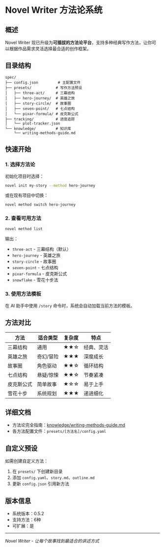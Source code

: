 # Novel Writer 方法论系统

## 概述

Novel Writer 现已升级为**可插拔的方法论平台**，支持多种经典写作方法，让你可以根据作品需求灵活选择最合适的创作框架。

## 目录结构

```
spec/
├── config.json         # 主配置文件
├── presets/           # 写作方法预设
│   ├── three-act/     # 三幕结构
│   ├── hero-journey/  # 英雄之旅
│   ├── story-circle/  # 故事圈
│   ├── seven-point/   # 七点结构
│   └── pixar-formula/ # 皮克斯公式
├── tracking/          # 进度追踪
│   └── plot-tracker.json
└── knowledge/         # 知识库
    └── writing-methods-guide.md
```

## 快速开始

### 1. 选择方法论

初始化项目时选择：
```bash
novel init my-story --method hero-journey
```

或在现有项目中切换：
```bash
novel method switch hero-journey
```

### 2. 查看可用方法

```bash
novel method list
```

输出：
- `three-act` - 三幕结构（默认）
- `hero-journey` - 英雄之旅
- `story-circle` - 故事圈
- `seven-point` - 七点结构
- `pixar-formula` - 皮克斯公式
- `snowflake` - 雪花十步法

### 3. 使用方法模板

在 AI 助手中使用 `/story` 命令时，系统会自动加载当前方法的模板。

## 方法对比

| 方法 | 适合类型 | 复杂度 | 特点 |
|------|----------|--------|------|
| 三幕结构 | 通用 | ★★☆ | 经典、灵活 |
| 英雄之旅 | 奇幻/冒险 | ★★★ | 深度成长 |
| 故事圈 | 角色驱动 | ★★☆ | 循环结构 |
| 七点结构 | 悬疑/惊悚 | ★★☆ | 节奏紧凑 |
| 皮克斯公式 | 简单故事 | ★☆☆ | 易于上手 |
| 雪花十步 | 系统规划 | ★★★ | 递进细化 |

## 详细文档

- 方法论完全指南：[knowledge/writing-methods-guide.md](knowledge/writing-methods-guide.md)
- 各方法配置文件：`presets/[方法名]/config.yaml`

## 自定义预设

如需创建自定义方法：
1. 在 `presets/` 下创建新目录
2. 添加 `config.yaml`、`story.md`、`outline.md`
3. 更新 `config.json` 引用新方法

## 版本信息

- 系统版本：0.5.2
- 支持方法：6种
- 可扩展：是

---

*Novel Writer - 让每个故事找到最适合的讲述方式*